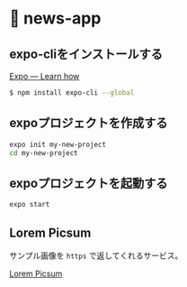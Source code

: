 # 🧰 news-app

## expo-cliをインストールする

[Expo — Learn how](https://expo.io/learn)

```bash
$ npm install expo-cli --global
```

## expoプロジェクトを作成する

```bash
expo init my-new-project
cd my-new-project
```

## expoプロジェクトを起動する

```bash
expo start
```

## Lorem Picsum

サンプル画像を `https` で返してくれるサービス。

[Lorem Picsum](https://picsum.photos/)
